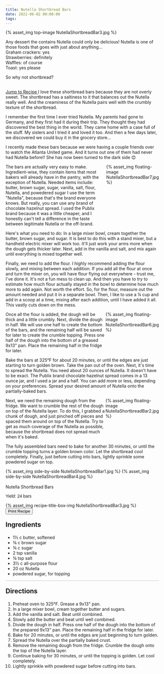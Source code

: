 ```yaml
---
title: Nutella Shortbread Bars
date: 2022-06-02 00:00:00
tags:
---
```


{% asset_img top-image NutellaShortbreadBar3.jpg %}
<div class="post-body">
Any dessert the contains Nutella could only be delicious! Nutella is one of those foods that goes with just about anything... <br>
Graham crackers: yes <br>
Strawberries: definitely <br>
Waffles: of course <br>
Toast: yes please <br>

So why not shortbread? 

<!--more-->

<br>
<a class="jump-to-recipe-btn" href="#recipejump"> 
    Jump to Recipe
</a>
I love these shortbread bars because they are not overly sweet. The shortbread has a saltiness to it that balances out the Nutella really well. And the creaminess of the Nutella pairs well with the crumbly texture of the shortbread. 

I remember the first time I ever tried Nutella. My parents had gone to Germany, and they first had it during their trip. They thought they had discovered the best thing in the world. They came home with a case full of the stuff. My sisters and I tried it and loved it too. And then a few days later, we discovered we could buy it in the grocery store... 

I recently made these bars because we were having a couple friends over to watch the Atlanta United game. And it turns out one of them had never had Nutella before!! She has now been turned to the dark side 😊 

<div style="display:flex;">
The bars are actually very easy to make. Ingredient-wise, they contain items that most bakers will already have in the pantry, with the exception of Nutella. 
Needed items include: butter, brown sugar, sugar, vanilla, salt, flour, Nutella, and powedered sugar 
I use the term "Nutella", because that's the brand everyone knows. But really, you can use any brand of chocolate hazelnut spread. I used the Publix brand because it was a little cheaper, and I honestly can't tell a difference in the taste between legitimate Nutella or the off-brand. 
<div>
    {% asset_img floating-image NutellaShortbreadBar7.jpg %}
</div>
</div>

Here's what you need to do: 
In a large mixer bowl, cream together the butter, brown sugar, and sugar. It is best to do this with a stand mixer, but a handheld electric mixer will work too. It'll just work your arms more when the dough gets thicker later. Next, add in the vanilla and salt, and mix again until everything is mixed together well. 

Finally, we need to add the flour. I highly recommend adding the flour slowly, and mixing between each addition. If you add all the flour at once and turn the mixer on, you will have flour flying out everywhere - trust me, I've done it. It's not a fun mess to clean up. And then you have to try to estimate how much flour actually stayed in the bowl to determine how much more to add again. Not worth the effort. So, for the flour, measure out the amount needed and put it in a separate bowl. Then, I like to use a ¼ cup and add in a scoop at a time, mixing after each addition, until I have added it all. This vastly cuts down on the mess. 

<div style="display:flex;">
Once all the flour is added, the dough will be thick and a little crumbly. Next, divide the dough in half. We will use one half to create the bottom of the bars, and the remaining half will be saved for later to create the crumble topping. Press one half of the dough into the bottom of a greased 9x13" pan. Place the remaining half in the fridge for later. 
<div>
    {% asset_img floating-image NutellaShortbreadBar6.jpg %}
</div>
</div>

Bake the bars at 325°F for about 20 minutes, or until the edges are just starting to turn golden brown. Take the pan out of the oven. Next, it's time to spread the Nutella. You need about 20 ounces of Nutella. It doesn't have to be exact. The Publix brand chocolate hazelnut spread comes in a 13 ounce jar, and I used a jar and a half. You can add more or less, depending on your preferences. Spread your desired amount of Nutella onto the partially-baked bars. 

<div style="display:flex;">
Next, we need the remaining dough from the fridge. We want to crumble the rest of the dough on top of the Nutella layer. To do this, I grabbed a chunk of dough, and just pinched off pieces and spaced them around on top of the Nutella. Try to get as much coverage of the Nutella as possible, because the shortbread does not spread much when it's baked. 
<div>
    {% asset_img floating-image NutellaShortbreadBar2.jpg %}
</div>
</div>

The fully assembled bars need to bake for another 30 minutes, or until the crumble topping turns a golden brown color. Let the shortbread cool completely. Finally, just before cutting into bars, lightly sprinkle some powdered sugar on top. 
<div style="display:flex;">
    {% asset_img side-by-side NutellaShortbreadBar1.jpg %}
    {% asset_img side-by-side NutellaShortbreadBar4.jpg %}
</div>

<br>
</div>

<div id="recipejump"></div>
<div id="recipe">
    <div class="recipe-box">
        <div class="recipe-title-box">
            <div>
                <div class="recipe-title-box-title">
                    <div class="recipe-title-box-header">Nutella Shortbread Bars</div>
                </div>
                <p class="recipe-title-box-title" style="font-family: Arial;">Yield: 24 bars</p>
            </div>
            {% asset_img recipe-title-box-img NutellaShortbreadBar3.jpg %}
            <button class="print-recipe"
                    type="button"
                    onclick="printDIV('recipe')" >
                Print Recipe
            </button>
        </div>
        <p style="font-size:150%;"><b>Ingredients</b></p>
        <ul class="post-body">
                <li>1½ c butter, softened</li>
                <li>¾ c brown sugar</li>
                <li>¾ c sugar</li>
                <li>2 tsp vanilla</li>
                <li>¾ tsp salt</li>
                <li>3½ c all-purpose flour</li>
                <li>20 oz Nutella</li>
                <li>powdered sugar, for topping</li>
        </ul>
        <hr style="height:1px;background-color:rgb(189, 189, 189) ">
        <p style="font-size:150%;"><b>Directions</b></p>
        <ol class="post-body">
            <li>Preheat oven to 325°F. Grease a 9x13" pan.</li>
            <li>In a large mixer bowl, cream together butter and sugars.</li>
            <li>Add the vanilla and salt. Beat until combined.</li>
            <li>Slowly add the butter and beat until well combined.</li>
            <li>Divide the dough in half. Press one half of the dough into the bottom of the prepared 9x13" pan. Place the remaining half in the fridge for later.</li>
            <li>Bake for 20 minutes, or until the edges are just beginning to turn golden.</li>
            <li>Spread the Nutella over the partially baked crust.</li>
            <li>Remove the remaining dough from the fridge. Crumble the dough onto the top of the Nutella layer.</li>
            <li>Continue baking for 30 minutes, or until the topping is golden. Let cool completely.</li>
            <li>Lightly sprinkle with powdered sugar before cutting into bars.</li>
        </ol> 
    </div>
</div>

<br>
